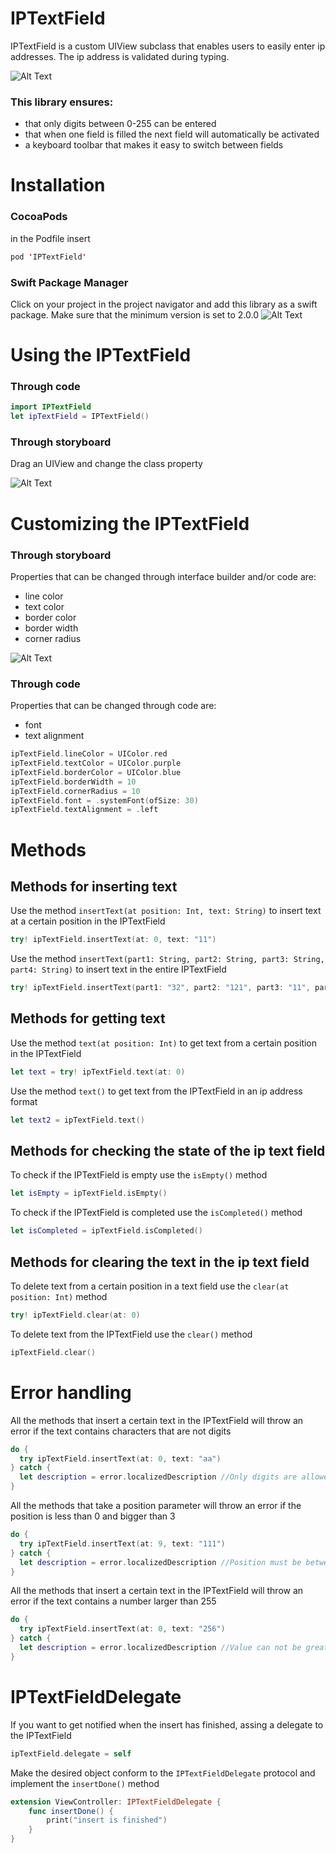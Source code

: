 # IPTextField

IPTextField is a custom UIView subclass that enables users to easily enter ip addresses. The ip address is validated during typing.

![Alt Text](https://github.com/Crystal-Pigeon/IPTextField/blob/dev/images/intro.gif)
### This library ensures:
* that only digits between 0-255 can be entered
* that when one field is filled the next field will automatically be activated
* a keyboard toolbar that makes it easy to switch between fields

# Installation
### CocoaPods
in the Podfile insert
```swift
pod 'IPTextField'
```

### Swift Package Manager
Click on your project in the project navigator and add this library as a swift package. Make sure that the minimum version is set to 2.0.0
![Alt Text](https://github.com/Crystal-Pigeon/IPTextField/blob/main/images/swift-package.png)

# Using the IPTextField
### Through code
```swift
import IPTextField
let ipTextField = IPTextField()
```
### Through storyboard
Drag an UIView and change the class property


![Alt Text](https://github.com/Crystal-Pigeon/IPTextField/blob/dev/images/storyboard.png)

# Customizing the IPTextField

### Through storyboard
Properties that can be changed through interface builder and/or code are:
* line color
* text color
* border color
* border width
* corner radius

![Alt Text](https://github.com/Crystal-Pigeon/IPTextField/blob/dev/images/customization.png)

### Through code
Properties that can be changed through code are:
* font
* text alignment

```swift
ipTextField.lineColor = UIColor.red
ipTextField.textColor = UIColor.purple
ipTextField.borderColor = UIColor.blue
ipTextField.borderWidth = 10
ipTextField.cornerRadius = 10
ipTextField.font = .systemFont(ofSize: 30)
ipTextField.textAlignment = .left
```

# Methods
## Methods for inserting text
Use the method `insertText(at position: Int, text: String)` to insert text at a certain position in the IPTextField
```swift
try! ipTextField.insertText(at: 0, text: "11")
```
Use the method `insertText(part1: String, part2: String, part3: String, part4: String)` to insert text in the entire IPTextField
```swift
try! ipTextField.insertText(part1: "32", part2: "121", part3: "11", part4: "0")
```
## Methods for getting text
Use the method `text(at position: Int)` to get text from a certain position in the IPTextField
```swift
let text = try! ipTextField.text(at: 0)
```
Use the method `text()` to get text from the IPTextField in an ip address format
```swift
let text2 = ipTextField.text()
```
## Methods for checking the state of the ip text field
To check if the IPTextField is empty use the `isEmpty()` method
```swift
let isEmpty = ipTextField.isEmpty()
```
To check if the IPTextField is completed use the `isCompleted()` method
```swift
let isCompleted = ipTextField.isCompleted()
```
## Methods for clearing the text in the ip text field
To delete text from a certain position in a text field use the `clear(at position: Int)` method
```swift
try! ipTextField.clear(at: 0)
```
To delete text from the IPTextField use the `clear()` method
```swift
ipTextField.clear()
```

# Error handling 
All the methods that insert a certain text in the IPTextField will throw an error if the text contains characters that are not digits
```swift
do {
  try ipTextField.insertText(at: 0, text: "aa")
} catch {
  let description = error.localizedDescription //Only digits are allowed
}
```

All the methods that take a position parameter will throw an error if the position is less than 0 and bigger than 3
```swift
do {
  try ipTextField.insertText(at: 9, text: "111")
} catch {
  let description = error.localizedDescription //Position must be between 0 and 3
}
```

All the methods that insert a certain text in the IPTextField will throw an error if the text contains a number larger than 255
```swift
do {
  try ipTextField.insertText(at: 0, text: "256")
} catch {
  let description = error.localizedDescription //Value can not be greater than 255
}
```

# IPTextFieldDelegate
If you want to get notified when the insert has finished, assing a delegate to the IPTextField
```swift
ipTextField.delegate = self
```
Make the desired object conform to the `IPTextFieldDelegate` protocol and implement the `insertDone()` method
```swift
extension ViewController: IPTextFieldDelegate {
    func insertDone() {
        print("insert is finished")
    }
}
```
